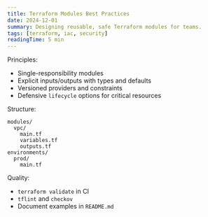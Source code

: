 ```yaml
---
title: Terraform Modules Best Practices
date: 2024-12-01
summary: Designing reusable, safe Terraform modules for teams.
tags: [terraform, iac, security]
readingTime: 5 min
---
```


Principles:

- Single-responsibility modules
- Explicit inputs/outputs with types and defaults
- Versioned providers and constraints
- Defensive `lifecycle` options for critical resources

Structure:

```
modules/
  vpc/
    main.tf
    variables.tf
    outputs.tf
environments/
  prod/
    main.tf
```

Quality:

- `terraform validate` in CI
- `tflint` and `checkov`
- Document examples in `README.md`
